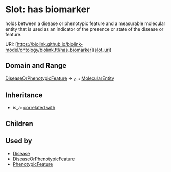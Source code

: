 # Slot: has biomarker


holds between a disease or phenotypic feature and a measurable molecular entity that is used as an indicator of the presence or state of the disease or feature.

URI: [https://biolink.github.io/biolink-model/ontology/biolink.ttl/has_biomarker](slot_uri)
## Domain and Range

[DiseaseOrPhenotypicFeature](DiseaseOrPhenotypicFeature.md) ->  <sub>0..*</sub> [MolecularEntity](MolecularEntity.md)
## Inheritance

 *  is_a: [correlated with](correlated_with.md)
## Children

## Used by

 * [Disease](Disease.md)
 * [DiseaseOrPhenotypicFeature](DiseaseOrPhenotypicFeature.md)
 * [PhenotypicFeature](PhenotypicFeature.md)
